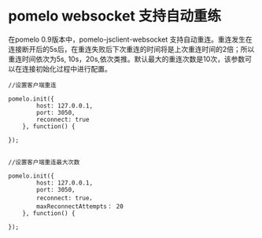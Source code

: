 # pomelo websocket 支持自动重练

在pomelo 0.9版本中，pomelo-jsclient-websocket 支持自动重连。重连发生在连接断开后的5s后，在重连失败后下次重连的时间将是上次重连时间的2倍；所以重连时间依次为5s, 10s，20s,依次类推。默认最大的重连次数是10次，该参数可以在连接初始化过程中进行配置。

```
//设置客户端重连

pomelo.init({
		host: 127.0.0.1,
		port: 3050,
		reconnect: true
	}, function() {

});


//设置客户端重连最大次数

pomelo.init({
		host: 127.0.0.1,
		port: 3050,
		reconnect: true，
  		maxReconnectAttempts： 20
	}, function() {

});


```